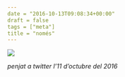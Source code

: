 ```yaml
---
date = "2016-10-13T09:08:34+00:00"
draft = false
tags = ["meta"]
title = "només"
---
```

<p><!-- more -->
<img class="pImageFull" src="https://pbs.twimg.com/media/Cugdw40WcAI3AxL.jpg:large"><br><p><i>penjat a twitter l’11 d’octubre del 2016</i></p></p>